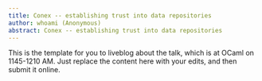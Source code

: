 ```yaml
---
title: Conex -- establishing trust into data repositories
author: whoami (Anonymous)
abstract: Conex -- establishing trust into data repositories
---
```


This is the template for you to liveblog about the talk,
which is at OCaml on 1145-1210 AM.  Just replace the content here
with your edits, and then submit it online.
